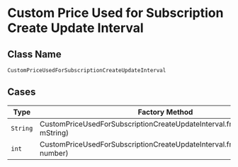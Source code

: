 
# Custom Price Used for Subscription Create Update Interval

## Class Name

`CustomPriceUsedForSubscriptionCreateUpdateInterval`

## Cases

| Type | Factory Method |
|  --- | --- |
| `String` | CustomPriceUsedForSubscriptionCreateUpdateInterval.fromMString(String mString) |
| `int` | CustomPriceUsedForSubscriptionCreateUpdateInterval.fromNumber(int number) |

